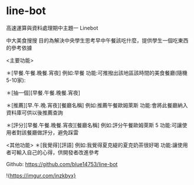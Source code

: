 # line-bot
高速運算與資料處理期中主題一 Linebot

中大美食搜搜
目的為解決中央學生思考早中午餐該吃什麼，提供學生一個吃東西的參考依據

<主要功能>

＊[早餐.午餐.晚餐.宵夜]
例如:早餐
功能:可推撥出該地區該時間的美食餐廳(隨機5-10家):

＊[抽一個][早餐.午餐.晚餐.宵夜]

＊[推薦][早.午.晚.宵夜][餐廳名稱]
例如:推薦午餐歐姆萊斯
功能:會將此餐廳納入資料庫可供以後推薦查詢

＊[評分][早餐.午餐.晚餐.宵夜][餐廳名稱]
例如:評分午餐歐姆萊斯 5
功能:可讓使用者對該餐廳做評分，避免踩雷

<其他功能>
＊[我覺得][評語]
例如:我覺得夏克緹的夏克奶茶很好喝
功能:讓使用者可輸入自己的心得，供開發者改進參考

Github:  https://github.com/blue14753/line-bot

!{https://imgur.com/inzkbyx}
